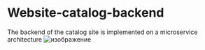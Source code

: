 # Website-catalog-backend
The backend of the catalog site is implemented on a microservice architecture
![изображение](https://github.com/user-attachments/assets/d34eaed8-19c7-423a-a759-7ee0ba61b2f5)
